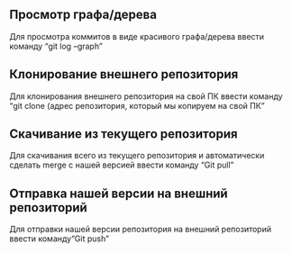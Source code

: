 ## Просмотр графа/дерева
Для просмотра коммитов в виде красивого графа/дерева ввести команду “git log –graph”

## Клонирование внешнего репозитория

Для клонирования внешнего репозитория на свой ПК ввести команду “git clone (адрес репозитория, который мы копируем на свой ПК”

## Скачивание из текущего репозитория

Для скачивания всего из текущего репозитория и автоматически сделать merge с нашей версией ввести команду “Git pull”

## Отправка нашей версии на внешний репозиторий
Для отправки нашей версии репозитория на внешний репозиторий ввести команду“Git push” 


